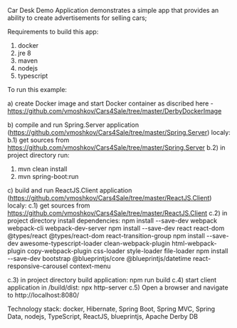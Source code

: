 
Car Desk Demo Application demonstrates a simple app that provides an ability to create advertisements for selling cars;

Requirements to build this app:
1) docker
2) jre 8
3) maven
4) nodejs
5) typescript


To run this example:

a) create Docker image and start Docker container as discribed here - https://github.com/vmoshkov/Cars4Sale/tree/master/DerbyDockerImage

b) compile and run Spring.Server application (https://github.com/vmoshkov/Cars4Sale/tree/master/Spring.Server) localy:
b.1) get sources from https://github.com/vmoshkov/Cars4Sale/tree/master/Spring.Server
b.2) in project directory run:
1. mvn clean install
2. mvn spring-boot:run

c) build and run ReactJS.Client application (https://github.com/vmoshkov/Cars4Sale/tree/master/ReactJS.Client) localy:
c.1) get sources from https://github.com/vmoshkov/Cars4Sale/tree/master/ReactJS.Client
c.2) in project directory install dependencies:
npm install --save-dev webpack webpack-cli webpack-dev-server
npm install --save-dev react react-dom @types/react @types/react-dom react-transition-group
npm install --save-dev awesome-typescript-loader clean-webpack-plugin html-webpack-plugin copy-webpack-plugin css-loader style-loader file-loader
npm install --save-dev bootstrap  @blueprintjs/core @blueprintjs/datetime react-responsive-carousel context-menu

c.3) in project directory build application:
npm run build
c.4) start client application in <project root>/build/dist:
npx http-server
c.5) Open a browser and navigate to http://localhost:8080/


Technology stack: docker, Hibernate, Spring Boot, Spring MVC, Spring Data, nodejs, TypeScript, ReactJS, blueprintjs, Apache Derby DB



